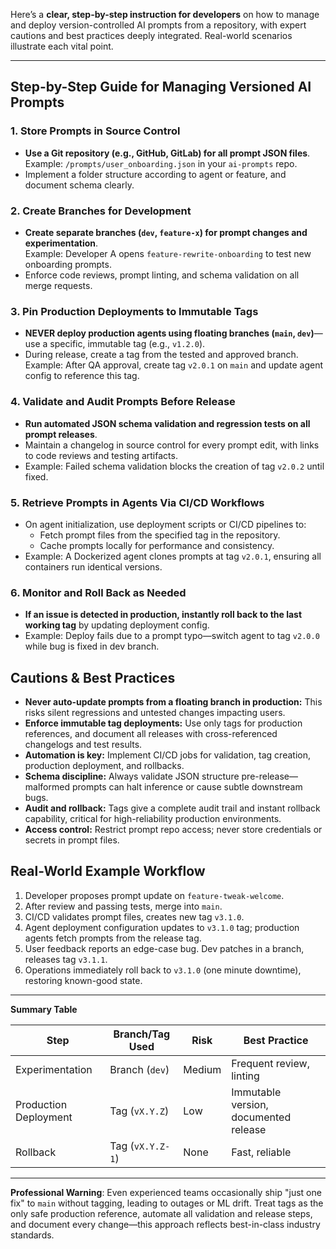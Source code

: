 Here’s a **clear, step-by-step instruction for developers** on how to manage and deploy version-controlled AI prompts from a repository, with expert cautions and best practices deeply integrated. Real-world scenarios illustrate each vital point.

***

## Step-by-Step Guide for Managing Versioned AI Prompts

### 1. Store Prompts in Source Control

- **Use a Git repository (e.g., GitHub, GitLab) for all prompt JSON files**.  
  Example: `/prompts/user_onboarding.json` in your `ai-prompts` repo.
- Implement a folder structure according to agent or feature, and document schema clearly.

### 2. Create Branches for Development

- **Create separate branches (`dev`, `feature-x`) for prompt changes and experimentation**.  
  Example: Developer A opens `feature-rewrite-onboarding` to test new onboarding prompts.
- Enforce code reviews, prompt linting, and schema validation on all merge requests.

### 3. Pin Production Deployments to Immutable Tags

- **NEVER deploy production agents using floating branches (`main`, `dev`)**—use a specific, immutable tag (e.g., `v1.2.0`).
- During release, create a tag from the tested and approved branch.  
  Example: After QA approval, create tag `v2.0.1` on `main` and update agent config to reference this tag.

### 4. Validate and Audit Prompts Before Release

- **Run automated JSON schema validation and regression tests on all prompt releases**.
- Maintain a changelog in source control for every prompt edit, with links to code reviews and testing artifacts.
- Example: Failed schema validation blocks the creation of tag `v2.0.2` until fixed.

### 5. Retrieve Prompts in Agents Via CI/CD Workflows

- On agent initialization, use deployment scripts or CI/CD pipelines to:
  - Fetch prompt files from the specified tag in the repository.
  - Cache prompts locally for performance and consistency.
- Example: A Dockerized agent clones prompts at tag `v2.0.1`, ensuring all containers run identical versions.

### 6. Monitor and Roll Back as Needed

- **If an issue is detected in production, instantly roll back to the last working tag** by updating deployment config.
- Example: Deploy fails due to a prompt typo—switch agent to tag `v2.0.0` while bug is fixed in dev branch.

## Cautions & Best Practices

- **Never auto-update prompts from a floating branch in production:** This risks silent regressions and untested changes impacting users.
- **Enforce immutable tag deployments:** Use only tags for production references, and document all releases with cross-referenced changelogs and test results.
- **Automation is key:** Implement CI/CD jobs for validation, tag creation, production deployment, and rollbacks.
- **Schema discipline:** Always validate JSON structure pre-release—malformed prompts can halt inference or cause subtle downstream bugs.
- **Audit and rollback:** Tags give a complete audit trail and instant rollback capability, critical for high-reliability production environments.
- **Access control:** Restrict prompt repo access; never store credentials or secrets in prompt files.

## Real-World Example Workflow

1. Developer proposes prompt update on `feature-tweak-welcome`.
2. After review and passing tests, merge into `main`.
3. CI/CD validates prompt files, creates new tag `v3.1.0`.
4. Agent deployment configuration updates to `v3.1.0` tag; production agents fetch prompts from the release tag.
5. User feedback reports an edge-case bug. Dev patches in a branch, releases tag `v3.1.1`.
6. Operations immediately roll back to `v3.1.0` (one minute downtime), restoring known-good state.

***

**Summary Table**

| Step                     | Branch/Tag Used     | Risk          | Best Practice                          |
|--------------------------|---------------------|---------------|----------------------------------------|
| Experimentation          | Branch (`dev`)      | Medium        | Frequent review, linting               |
| Production Deployment    | Tag (`vX.Y.Z`)      | Low           | Immutable version, documented release  |
| Rollback                 | Tag (`vX.Y.Z-1`)    | None          | Fast, reliable                         |

***

**Professional Warning**: Even experienced teams occasionally ship "just one fix" to `main` without tagging, leading to outages or ML drift. Treat tags as the only safe production reference, automate all validation and release steps, and document every change—this approach reflects best-in-class industry standards.
